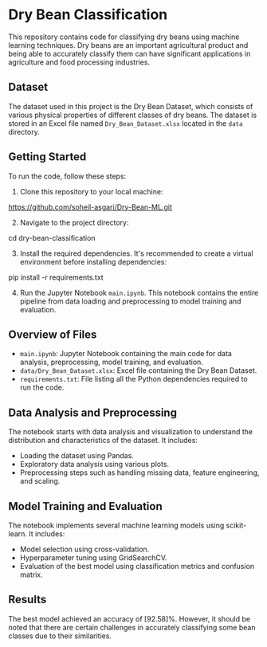 # Dry Bean Classification

This repository contains code for classifying dry beans using machine learning techniques. Dry beans are an important agricultural product and being able to accurately classify them can have significant applications in agriculture and food processing industries.

## Dataset

The dataset used in this project is the Dry Bean Dataset, which consists of various physical properties of different classes of dry beans. The dataset is stored in an Excel file named `Dry_Bean_Dataset.xlsx` located in the `data` directory.

## Getting Started

To run the code, follow these steps:

1. Clone this repository to your local machine:

https://github.com/soheil-asgari/Dry-Bean-ML.git


2. Navigate to the project directory:

cd dry-bean-classification


3. Install the required dependencies. It's recommended to create a virtual environment before installing dependencies:

pip install -r requirements.txt


4. Run the Jupyter Notebook `main.ipynb`. This notebook contains the entire pipeline from data loading and preprocessing to model training and evaluation.

## Overview of Files

- `main.ipynb`: Jupyter Notebook containing the main code for data analysis, preprocessing, model training, and evaluation.
- `data/Dry_Bean_Dataset.xlsx`: Excel file containing the Dry Bean Dataset.
- `requirements.txt`: File listing all the Python dependencies required to run the code.

## Data Analysis and Preprocessing

The notebook starts with data analysis and visualization to understand the distribution and characteristics of the dataset. It includes:
- Loading the dataset using Pandas.
- Exploratory data analysis using various plots.
- Preprocessing steps such as handling missing data, feature engineering, and scaling.



## Model Training and Evaluation

The notebook implements several machine learning models using scikit-learn. It includes:
- Model selection using cross-validation.
- Hyperparameter tuning using GridSearchCV.
- Evaluation of the best model using classification metrics and confusion matrix.

## Results

The best model achieved an accuracy of [92.58]%. However, it should be noted that there are certain challenges in accurately classifying some bean classes due to their similarities.



